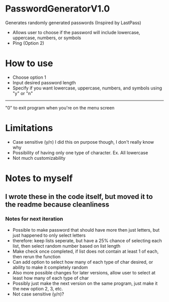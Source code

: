 # PasswordGeneratorV1.0
Generates randomly generated passwords (Inspired by LastPass)
- Allows user to choose if the password will include lowercase, uppercase, numbers, or symbols
- Ping (Option 2)

# How to use
- Choose option 1
- Input desired password length
- Specify if you want lowercase, uppercase, numbers, and symbols using "y" or "n"
---
"0" to exit program when you're on the menu screen

# Limitations
- Case sensitive (y/n) I did this on purpose though, I don't really know why
- Possibility of having only one type of character. Ex. All lowercase
- Not much customizability

# Notes to myself
I wrote these in the code itself, but moved it to the readme because cleanliness
---
### Notes for next iteration
- Possible to make password that should have more then just letters, but just happened to only select letters
- therefore: keep lists seperate, but have a 25% chance of selecting each list, then select random number based on list length
- Make check once completed, if list does not contain at least 1 of each, then rerun the function
- Can add option to select how many of each type of char desired, or ability to make it completely random
- Also more possible changes for later versions, allow user to select at least how many of each type of char
- Possibly just make the next version on the same program, just make it the new option 2, 3, etc.
- Not case sensitive (y/n)?